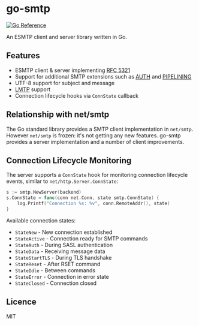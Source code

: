 # go-smtp

[![Go Reference](https://pkg.go.dev/badge/github.com/emersion/go-smtp.svg)](https://pkg.go.dev/github.com/emersion/go-smtp)

An ESMTP client and server library written in Go.

## Features

* ESMTP client & server implementing [RFC 5321]
* Support for additional SMTP extensions such as [AUTH] and [PIPELINING]
* UTF-8 support for subject and message
* [LMTP] support
* Connection lifecycle hooks via `ConnState` callback

## Relationship with net/smtp

The Go standard library provides a SMTP client implementation in `net/smtp`.
However `net/smtp` is frozen: it's not getting any new features. go-smtp
provides a server implementation and a number of client improvements.

## Connection Lifecycle Monitoring

The server supports a `ConnState` hook for monitoring connection lifecycle events,
similar to `net/http.Server.ConnState`:

```go
s := smtp.NewServer(backend)
s.ConnState = func(conn net.Conn, state smtp.ConnState) {
    log.Printf("Connection %s: %v", conn.RemoteAddr(), state)
}
```

Available connection states:
- `StateNew` - New connection established
- `StateActive` - Connection ready for SMTP commands
- `StateAuth` - During SASL authentication
- `StateData` - Receiving message data
- `StateStartTLS` - During TLS handshake
- `StateReset` - After RSET command
- `StateIdle` - Between commands
- `StateError` - Connection in error state
- `StateClosed` - Connection closed

## Licence

MIT

[RFC 5321]: https://tools.ietf.org/html/rfc5321
[AUTH]: https://tools.ietf.org/html/rfc4954
[PIPELINING]: https://tools.ietf.org/html/rfc2920
[LMTP]: https://tools.ietf.org/html/rfc2033
